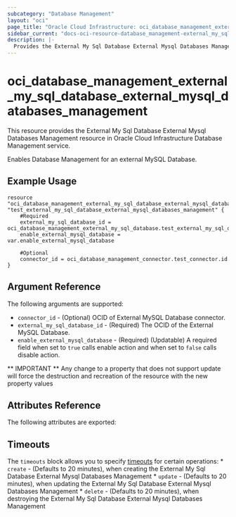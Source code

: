 ```yaml
---
subcategory: "Database Management"
layout: "oci"
page_title: "Oracle Cloud Infrastructure: oci_database_management_external_my_sql_database_external_mysql_databases_management"
sidebar_current: "docs-oci-resource-database_management-external_my_sql_database_external_mysql_databases_management"
description: |-
  Provides the External My Sql Database External Mysql Databases Management resource in Oracle Cloud Infrastructure Database Management service
---
```


# oci_database_management_external_my_sql_database_external_mysql_databases_management
This resource provides the External My Sql Database External Mysql Databases Management resource in Oracle Cloud Infrastructure Database Management service.

Enables Database Management for an external MySQL Database.


## Example Usage

```hcl
resource "oci_database_management_external_my_sql_database_external_mysql_databases_management" "test_external_my_sql_database_external_mysql_databases_management" {
	#Required
	external_my_sql_database_id = oci_database_management_external_my_sql_database.test_external_my_sql_database.id
	enable_external_mysql_database = var.enable_external_mysql_database

	#Optional
	connector_id = oci_database_management_connector.test_connector.id
}
```

## Argument Reference

The following arguments are supported:

* `connector_id` - (Optional) OCID of External MySQL Database connector.
* `external_my_sql_database_id` - (Required) The OCID of the External MySQL Database.
* `enable_external_mysql_database` - (Required) (Updatable) A required field when set to `true` calls enable action and when set to `false` calls disable action.


** IMPORTANT **
Any change to a property that does not support update will force the destruction and recreation of the resource with the new property values

## Attributes Reference

The following attributes are exported:


## Timeouts

The `timeouts` block allows you to specify [timeouts](https://registry.terraform.io/providers/oracle/oci/latest/docs/guides/changing_timeouts) for certain operations:
	* `create` - (Defaults to 20 minutes), when creating the External My Sql Database External Mysql Databases Management
	* `update` - (Defaults to 20 minutes), when updating the External My Sql Database External Mysql Databases Management
	* `delete` - (Defaults to 20 minutes), when destroying the External My Sql Database External Mysql Databases Management
